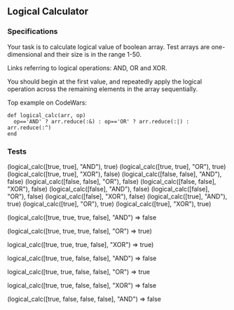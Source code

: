 ## Logical Calculator

### Specifications

Your task is to calculate logical value of boolean array. Test arrays are one-dimensional and their size is in the range 1-50.

Links referring to logical operations: AND, OR and XOR.

You should begin at the first value, and repeatedly apply the logical operation across the remaining elements in the array sequentially.


Top example on CodeWars:
```
def logical_calc(arr, op)
  op=='AND' ? arr.reduce(:&) : op=='OR' ? arr.reduce(:|) : arr.reduce(:^)
end
```

### Tests

(logical_calc([true, true], "AND"), true)
(logical_calc([true, true], "OR"), true)
(logical_calc([true, true], "XOR"), false)
(logical_calc([false, false], "AND"), false)
(logical_calc([false, false], "OR"), false)
(logical_calc([false, false], "XOR"), false)
(logical_calc([false], "AND"), false)
(logical_calc([false], "OR"), false)
(logical_calc([false], "XOR"), false)
(logical_calc([true], "AND"), true)
(logical_calc([true], "OR"), true)
(logical_calc([true], "XOR"), true)

(logical_calc([true, true, true, false], "AND") => false

(logical_calc([true, true, true, false], "OR") => true)

logical_calc([true, true, true, false], "XOR") => true)

logical_calc([true, true, false, false], "AND") => false

logical_calc([true, true, false, false], "OR") => true

logical_calc([true, true, false, false], "XOR") => false

(logical_calc([true, false, false, false], "AND") => false




